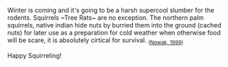 Winter is coming and it's going to be a harsh supercool slumber for the rodents. Squirrels ~Tree Rats~ are no exception. The northern palm squirrels, native indian hide nuts by burried them into the ground (cached nuts) for later use as a preparation for cold weather when otherwise food will be scare, it is absolutely cirtical for survival. <sub>([Nowak, 1999](https://books.google.co.in/books?id=T37sFCl43E8C&lpg=PR9&ots=rnBe0VYPHY&dq=Nowak%2C%20R.%201999.%20Walker's%20Mam%C2%ADmals%20of%20the%20World.%20Bal%C2%ADti%C2%ADmore%3A%20Johns%20Hop%C2%ADkins%20Uni%C2%ADver%C2%ADsity%20Press.&lr&pg=PR9#v=onepage&q&f=false))</sub>







Happy Squirreling!
